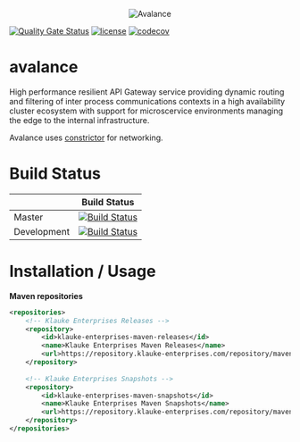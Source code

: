 <p align="center">
<img src=".github/logo.png" alt="Avalance" title="Avalance" />
</p>

[![Quality Gate Status](https://sonar.klauke-enterprises.com/api/project_badges/measure?project=avalance&metric=alert_status)](https://sonar.klauke-enterprises.com/dashboard?id=avalance)
[![license](https://img.shields.io/github/license/mashape/apistatus.svg)](https://github.com/FelixKlauke/avalance)
[![codecov](https://codecov.io/gh/FelixKlauke/avalance/branch/dev/graph/badge.svg)](https://codecov.io/gh/FelixKlauke/avalance)

# avalance
High performance resilient API Gateway service providing dynamic routing and filtering of inter process communications contexts in a high availability cluster ecosystem with support for microscervice environments managing the edge to the internal infrastructure.

Avalance uses [constrictor](https://github.com/d3adspace/constrictor) for networking.

# Build Status

|             | Build Status                                                                                                            |
|-------------|-------------------------------------------------------------------------------------------------------------------------|
| Master      | [![Build Status](https://travis-ci.org/FelixKlauke/avalance.svg?branch=master)](https://travis-ci.org/FelixKlauke/avalance) |
| Development | [![Build Status](https://travis-ci.org/FelixKlauke/avalance.svg?branch=dev)](https://travis-ci.org/FelixKlauke/avalance)    |


# Installation / Usage

**Maven repositories**
```xml
<repositories>
    <!-- Klauke Enterprises Releases -->
    <repository>
        <id>klauke-enterprises-maven-releases</id>
        <name>Klauke Enterprises Maven Releases</name>
        <url>https://repository.klauke-enterprises.com/repository/maven-releases/</url>
    </repository>
	
    <!-- Klauke Enterprises Snapshots -->
    <repository>
        <id>klauke-enterprises-maven-snapshots</id>
        <name>Klauke Enterprises Maven Snapshots</name>
        <url>https://repository.klauke-enterprises.com/repository/maven-snapshots/</url>
    </repository>
</repositories>
```

